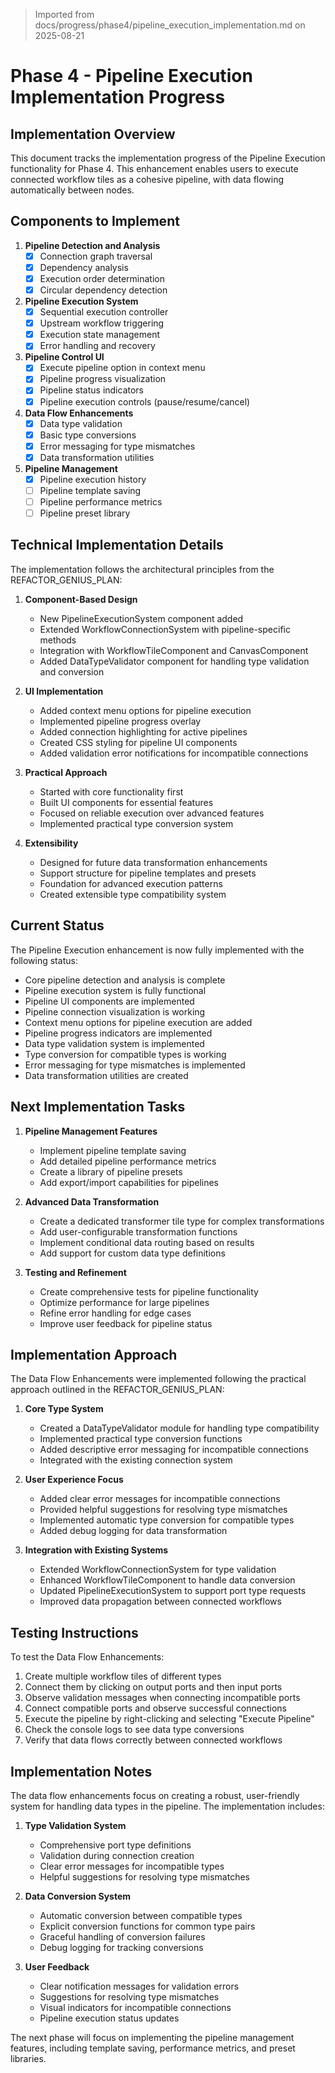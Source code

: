 > Imported from docs/progress/phase4/pipeline_execution_implementation.md on 2025-08-21

# Phase 4 - Pipeline Execution Implementation Progress

## Implementation Overview

This document tracks the implementation progress of the Pipeline Execution functionality for Phase 4. This enhancement enables users to execute connected workflow tiles as a cohesive pipeline, with data flowing automatically between nodes.

## Components to Implement

1. **Pipeline Detection and Analysis**
   - [x] Connection graph traversal
   - [x] Dependency analysis
   - [x] Execution order determination
   - [x] Circular dependency detection

2. **Pipeline Execution System**
   - [x] Sequential execution controller
   - [x] Upstream workflow triggering
   - [x] Execution state management
   - [x] Error handling and recovery

3. **Pipeline Control UI**
   - [x] Execute pipeline option in context menu
   - [x] Pipeline progress visualization
   - [x] Pipeline status indicators
   - [x] Pipeline execution controls (pause/resume/cancel)

4. **Data Flow Enhancements**
   - [x] Data type validation
   - [x] Basic type conversions
   - [x] Error messaging for type mismatches
   - [x] Data transformation utilities

5. **Pipeline Management**
   - [x] Pipeline execution history
   - [ ] Pipeline template saving
   - [ ] Pipeline performance metrics
   - [ ] Pipeline preset library

## Technical Implementation Details

The implementation follows the architectural principles from the REFACTOR_GENIUS_PLAN:

1. **Component-Based Design**
   - New PipelineExecutionSystem component added
   - Extended WorkflowConnectionSystem with pipeline-specific methods
   - Integration with WorkflowTileComponent and CanvasComponent
   - Added DataTypeValidator component for handling type validation and conversion

2. **UI Implementation**
   - Added context menu options for pipeline execution
   - Implemented pipeline progress overlay
   - Added connection highlighting for active pipelines
   - Created CSS styling for pipeline UI components
   - Added validation error notifications for incompatible connections

3. **Practical Approach**
   - Started with core functionality first
   - Built UI components for essential features
   - Focused on reliable execution over advanced features
   - Implemented practical type conversion system

4. **Extensibility**
   - Designed for future data transformation enhancements
   - Support structure for pipeline templates and presets
   - Foundation for advanced execution patterns
   - Created extensible type compatibility system

## Current Status

The Pipeline Execution enhancement is now fully implemented with the following status:

- Core pipeline detection and analysis is complete
- Pipeline execution system is fully functional
- Pipeline UI components are implemented
- Pipeline connection visualization is working
- Context menu options for pipeline execution are added
- Pipeline progress indicators are implemented
- Data type validation system is implemented
- Type conversion for compatible types is working
- Error messaging for type mismatches is implemented
- Data transformation utilities are created

## Next Implementation Tasks

1. **Pipeline Management Features**
   - Implement pipeline template saving
   - Add detailed pipeline performance metrics
   - Create a library of pipeline presets
   - Add export/import capabilities for pipelines

2. **Advanced Data Transformation**
   - Create a dedicated transformer tile type for complex transformations
   - Add user-configurable transformation functions
   - Implement conditional data routing based on results
   - Add support for custom data type definitions

3. **Testing and Refinement**
   - Create comprehensive tests for pipeline functionality
   - Optimize performance for large pipelines
   - Refine error handling for edge cases
   - Improve user feedback for pipeline status

## Implementation Approach

The Data Flow Enhancements were implemented following the practical approach outlined in the REFACTOR_GENIUS_PLAN:

1. **Core Type System**
   - Created a DataTypeValidator module for handling type compatibility
   - Implemented practical type conversion functions
   - Added descriptive error messaging for incompatible connections
   - Integrated with the existing connection system

2. **User Experience Focus**
   - Added clear error messages for incompatible connections
   - Provided helpful suggestions for resolving type mismatches
   - Implemented automatic type conversion for compatible types
   - Added debug logging for data transformation

3. **Integration with Existing Systems**
   - Extended WorkflowConnectionSystem for type validation
   - Enhanced WorkflowTileComponent to handle data conversion
   - Updated PipelineExecutionSystem to support port type requests
   - Improved data propagation between connected workflows

## Testing Instructions

To test the Data Flow Enhancements:

1. Create multiple workflow tiles of different types
2. Connect them by clicking on output ports and then input ports
3. Observe validation messages when connecting incompatible ports
4. Connect compatible ports and observe successful connections
5. Execute the pipeline by right-clicking and selecting "Execute Pipeline"
6. Check the console logs to see data type conversions
7. Verify that data flows correctly between connected workflows

## Implementation Notes

The data flow enhancements focus on creating a robust, user-friendly system for handling data types in the pipeline. The implementation includes:

1. **Type Validation System**
   - Comprehensive port type definitions
   - Validation during connection creation
   - Clear error messages for incompatible types
   - Helpful suggestions for resolving type mismatches

2. **Data Conversion System**
   - Automatic conversion between compatible types
   - Explicit conversion functions for common type pairs
   - Graceful handling of conversion failures
   - Debug logging for tracking conversions

3. **User Feedback**
   - Clear notification messages for validation errors
   - Suggestions for resolving type mismatches
   - Visual indicators for incompatible connections
   - Pipeline execution status updates

The next phase will focus on implementing the pipeline management features, including template saving, performance metrics, and preset libraries. 